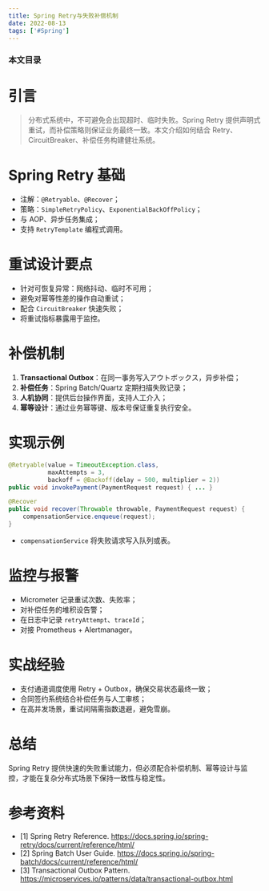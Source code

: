 ```yaml
---
title: Spring Retry与失败补偿机制
date: 2022-08-13
tags: ['#Spring']
---
```


### 本文目录
<!-- toc -->

# 引言
> 分布式系统中，不可避免会出现超时、临时失败。Spring Retry 提供声明式重试，而补偿策略则保证业务最终一致。本文介绍如何结合 Retry、CircuitBreaker、补偿任务构建健壮系统。

# Spring Retry 基础
- 注解：`@Retryable`、`@Recover`；
- 策略：`SimpleRetryPolicy`、`ExponentialBackOffPolicy`；
- 与 AOP、异步任务集成；
- 支持 `RetryTemplate` 编程式调用。

# 重试设计要点
- 针对可恢复异常：网络抖动、临时不可用；
- 避免对幂等性差的操作自动重试；
- 配合 `CircuitBreaker` 快速失败；
- 将重试指标暴露用于监控。

# 补偿机制
1. **Transactional Outbox**：在同一事务写入アウトボックス，异步补偿；
2. **补偿任务**：Spring Batch/Quartz 定期扫描失败记录；
3. **人机协同**：提供后台操作界面，支持人工介入；
4. **幂等设计**：通过业务幂等键、版本号保证重复执行安全。

# 实现示例
```java
@Retryable(value = TimeoutException.class,
           maxAttempts = 3,
           backoff = @Backoff(delay = 500, multiplier = 2))
public void invokePayment(PaymentRequest request) { ... }

@Recover
public void recover(Throwable throwable, PaymentRequest request) {
    compensationService.enqueue(request);
}
```
- `compensationService` 将失败请求写入队列或表。

# 监控与报警
- Micrometer 记录重试次数、失败率；
- 对补偿任务的堆积设告警；
- 在日志中记录 `retryAttempt`、`traceId`；
- 对接 Prometheus + Alertmanager。

# 实战经验
- 支付通道调度使用 Retry + Outbox，确保交易状态最终一致；
- 合同签约系统结合补偿任务与人工审核；
- 在高并发场景，重试间隔需指数退避，避免雪崩。

# 总结
Spring Retry 提供快速的失败重试能力，但必须配合补偿机制、幂等设计与监控，才能在复杂分布式场景下保持一致性与稳定性。

# 参考资料
- [1] Spring Retry Reference. https://docs.spring.io/spring-retry/docs/current/reference/html/
- [2] Spring Batch User Guide. https://docs.spring.io/spring-batch/docs/current/reference/html/
- [3] Transactional Outbox Pattern. https://microservices.io/patterns/data/transactional-outbox.html
